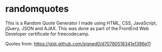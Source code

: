# randomquotes

This is a Random Quote Generator I made using HTML, CSS, JavaScript, jQuery, JSON and AJAX. This was done as part of the FrontEnd Web Developer certificate for freecodecamp. 

Quotes from: https://gist.github.com/signed0/d70780518341e1396e11

